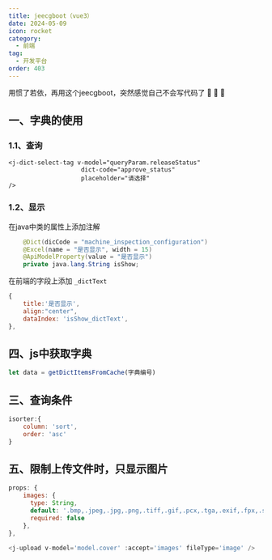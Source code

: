 ```yaml
---
title: jeecgboot（vue3）
date: 2024-05-09
icon: rocket
category:
  - 前端
tag:
  - 开发平台
order: 403
---
```


用惯了若依，再用这个jeecgboot，突然感觉自己不会写代码了 :clown_face: :clown_face: :clown_face:

<!-- more -->
## 一、字典的使用

### 1.1、查询

``` vue
<j-dict-select-tag v-model="queryParam.releaseStatus" 
					dict-code="approve_status"
					placeholder="请选择" 
/>
```

### 1.2、显示

在java中类的属性上添加注解

```java
	@Dict(dicCode = "machine_inspection_configuration")
	@Excel(name = "是否显示", width = 15)
	@ApiModelProperty(value = "是否显示")
	private java.lang.String isShow;
```

在前端的字段上添加 `_dictText`

```javascript
{
	title:'是否显示',
	align:"center",
	dataIndex: 'isShow_dictText',
},
```

## 四、js中获取字典

```javascript
let data = getDictItemsFromCache(字典编号)
```

## 三、查询条件

```javascript
isorter:{
	column: 'sort',
	order: 'asc'
}
```

## 五、限制上传文件时，只显示图片

```javascript
props: {
    images: {
      type: String,
      default: '.bmp,.jpeg,.jpg,.png,.tiff,.gif,.pcx,.tga,.exif,.fpx,.svg,.psd,.cdr,.pcd,.dxf,.ufo,.eps,.ai,.raw',
      required: false
    },
},

<j-upload v-model='model.cover' :accept='images' fileType='image' />
```

